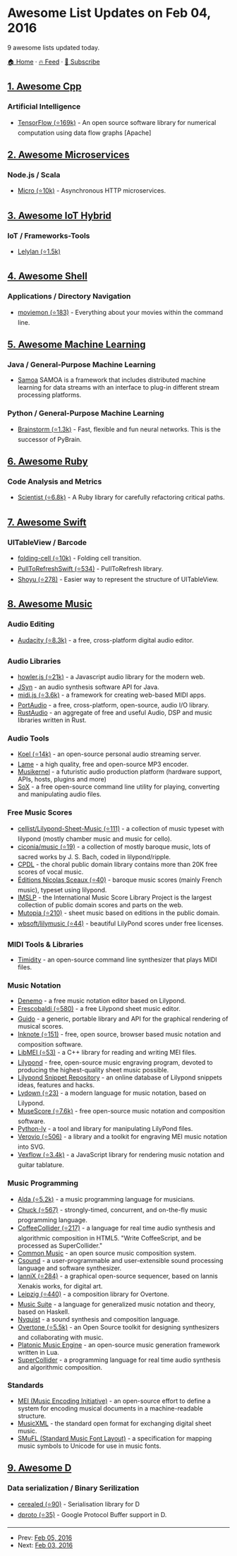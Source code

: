 # Awesome List Updates on Feb 04, 2016

9 awesome lists updated today.

[🏠 Home](/README.md) · [🔥 Feed](https://test.trackawesomelist.com/feed.xml) · [📮 Subscribe](https://trackawesomelist.us17.list-manage.com/subscribe?u=d2f0117aa829c83a63ec63c2f&id=36a103854c)



## [1. Awesome Cpp](/content/fffaraz/awesome-cpp/README.md)

### Artificial Intelligence

*   [TensorFlow (⭐169k)](https://github.com/tensorflow/tensorflow) - An open source software library for numerical computation using data flow graphs \[Apache]

## [2. Awesome Microservices](/content/mfornos/awesome-microservices/README.md)

### Node.js / Scala

*   [Micro (⭐10k)](http://github.com/zeithq/micro) - Asynchronous HTTP microservices.

## [3. Awesome IoT Hybrid](/content/weblancaster/awesome-IoT-hybrid/README.md)

### IoT / Frameworks-Tools

*   [Lelylan (⭐1.5k)](https://github.com/lelylan/lelylan)

## [4. Awesome Shell](/content/alebcay/awesome-shell/README.md)

### Applications / Directory Navigation

*   [moviemon (⭐183)](https://github.com/iCHAIT/moviemon) - Everything about your movies within the command line.

## [5. Awesome Machine Learning](/content/josephmisiti/awesome-machine-learning/README.md)

### Java / General-Purpose Machine Learning

*   [Samoa](https://samoa.incubator.apache.org/) SAMOA is a framework that includes distributed machine learning for data streams with an interface to plug-in different stream processing platforms.

### Python / General-Purpose Machine Learning

*   [Brainstorm (⭐1.3k)](https://github.com/IDSIA/brainstorm) - Fast, flexible and fun neural networks. This is the successor of PyBrain.

## [6. Awesome Ruby](/content/markets/awesome-ruby/README.md)

### Code Analysis and Metrics

*   [Scientist (⭐6.8k)](https://github.com/github/scientist) - A Ruby library for carefully refactoring critical paths.

## [7. Awesome Swift](/content/matteocrippa/awesome-swift/README.md)

### UITableView / Barcode

*   [folding-cell (⭐10k)](https://github.com/Ramotion/folding-cell) - Folding cell transition.
*   [PullToRefreshSwift (⭐534)](https://github.com/dekatotoro/PullToRefreshSwift) - PullToRefresh library.
*   [Shoyu (⭐278)](https://github.com/yukiasai/Shoyu) - Easier way to represent the structure of UITableView.

## [8. Awesome Music](/content/ciconia/awesome-music/README.md)

### Audio Editing

*   [Audacity (⭐8.3k)](https://github.com/audacity/audacity) - a free, cross-platform digital audio editor.

### Audio Libraries

*   [howler.js (⭐21k)](https://github.com/goldfire/howler.js) - a Javascript audio library for the modern web.
*   [JSyn](http://www.softsynth.com/jsyn/) - an audio synthesis software API for Java.
*   [midi.js (⭐3.6k)](https://github.com/mudcube/MIDI.js) - a framework for creating web-based MIDI apps.
*   [PortAudio](http://www.portaudio.com/) - a free, cross-platform, open-source, audio I/O library.
*   [RustAudio](https://github.com/RustAudio) - an aggregate of free and useful Audio, DSP and music libraries written in Rust.

### Audio Tools

*   [Koel (⭐14k)](https://github.com/phanan/koel) - an open-source personal audio streaming server.
*   [Lame](http://lame.sourceforge.net/) - a high quality, free and open-source MP3 encoder.
*   [Musikernel](https://github.com/j3ffhubb/musikernel) - a futuristic audio production platform (hardware support, APIs, hosts, plugins and more)
*   [SoX](http://sox.sourceforge.net/) - a free open-source command line utility for playing, converting and manipulating audio files.

### Free Music Scores

*   [cellist/Lilypond-Sheet-Music (⭐111)](https://github.com/cellist/Lilypond-Sheet-Music) - a collection of music typeset with lilypond (mostly chamber music and music for cello).
*   [ciconia/music (⭐19)](https://github.com/ciconia/music) - a collection of mostly baroque music, lots of sacred works by J. S. Bach, coded in lilypond/ripple.
*   [CPDL](http://www.cpdl.org/) - the choral public domain library contains more than 20K free scores of vocal music.
*   [Éditions Nicolas Sceaux (⭐40)](https://github.com/nsceaux/nenuvar) - baroque music scores (mainly French music), typeset using lilypond.
*   [IMSLP](http://imslp.org/) - the International Music Score Library Project is the largest collection of public domain scores and parts on the web.
*   [Mutopia (⭐210)](https://github.com/MutopiaProject/MutopiaProject) - sheet music based on editions in the public domain.
*   [wbsoft/lilymusic (⭐44)](https://github.com/wbsoft/lilymusic) - beautiful LilyPond scores under free licenses.

### MIDI Tools & Libraries

*   [Timidity](http://timidity.sourceforge.net/) - an open-source command line synthesizer that plays MIDI files.

### Music Notation

*   [Denemo](http://www.denemo.org/) - a free music notation editor based on Lilypond.
*   [Frescobaldi (⭐580)](https://github.com/wbsoft/frescobaldi) - a free Lilypond sheet music editor.
*   [Guido](http://guidolib.sourceforge.net/) - a generic, portable library and API for the graphical rendering of musical scores.
*   [Inknote (⭐151)](https://github.com/MichalPaszkiewicz/inknote) - free, open source, browser based music notation and composition software.
*   [LibMEI (⭐53)](https://github.com/DDMAL/libmei) - a C++ library for reading and writing MEI files.
*   [Lilypond](http://lilypond.org/) - free, open-source music engraving program, devoted to producing the highest-quality sheet music possible.
*   [Lilypond Snippet Repository](http://lsr.di.unimi.it/) - an online database of Lilypond snippets ideas, features and hacks.
*   [Lydown (⭐23)](https://github.com/ciconia/lydown) - a modern language for music notation, based on Lilypond.
*   [MuseScore (⭐7.6k)](https://github.com/musescore/MuseScore) - free open-source music notation and composition software.
*   [Python-ly](https://pypi.python.org/pypi/python-ly) - a tool and library for manipulating LilyPond files.
*   [Verovio (⭐506)](https://github.com/rism-ch/verovio) - a library and a toolkit for engraving MEI music notation into SVG.
*   [Vexflow (⭐3.4k)](https://github.com/0xfe/vexflow) - a JavaScript library for rendering music notation and guitar tablature.

### Music Programming

*   [Alda (⭐5.2k)](https://github.com/alda-lang/alda) - a music programming language for musicians.
*   [Chuck (⭐567)](https://github.com/ccrma/chuck) - strongly-timed, concurrent, and on-the-fly music programming language.
*   [CoffeeCollider (⭐217)](https://github.com/mohayonao/CoffeeCollider) - a language for real time audio synthesis and algorithmic composition in HTML5. "Write CoffeeScript, and be processed as SuperCollider."
*   [Common Music](http://commonmusic.sourceforge.net/) - an open source music composition system.
*   [Csound](http://csound.github.io/) - a user-programmable and user-extensible sound processing language and software synthesizer.
*   [IanniX (⭐284)](https://github.com/iannix/IanniX) - a graphical open-source sequencer, based on Iannis Xenakis works, for digital art.
*   [Leipzig (⭐440)](https://github.com/ctford/leipzig) - a composition library for Overtone.
*   [Music Suite](http://music-suite.github.io/docs/ref/) - a language for generalized music notation and theory, based on Haskell.
*   [Nyquist](https://www.cs.cmu.edu/\~music/nyquist/) - a sound synthesis and composition language.
*   [Overtone (⭐5.5k)](https://github.com/overtone/overtone/) - an Open Source toolkit for designing synthesizers and collaborating with music.
*   [Platonic Music Engine](http://www.platonicmusicengine.com/) - an open-source music generation framework written in Lua.
*   [SuperCollider](http://supercollider.github.io/) - a programming language for real time audio synthesis and algorithmic composition.

### Standards

*   [MEI (Music Encoding Initiative)](http://music-encoding.org/) - an open-source effort to define a system for encoding musical documents in a machine-readable structure.
*   [MusicXML](http://www.musicxml.com/) - the standard open format for exchanging digital sheet music.
*   [SMuFL (Standard Music Font Layout)](http://www.smufl.org/) - a specification for mapping music symbols to Unicode for use in music fonts.

## [9. Awesome D](/content/dlang-community/awesome-d/README.md)

### Data serialization / Binary Serilization

*   [cerealed (⭐90)](https://github.com/atilaneves/cerealed)  - Serialisation library for D
*   [dproto (⭐35)](https://github.com/msoucy/dproto) - Google Protocol Buffer support in D.

---

- Prev: [Feb 05, 2016](/content/2016/02/05/README.md)
- Next: [Feb 03, 2016](/content/2016/02/03/README.md)